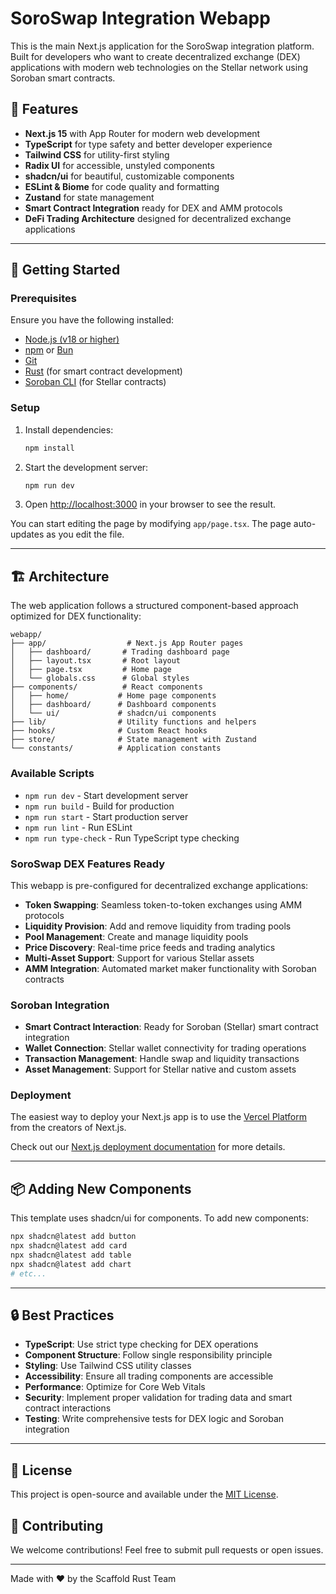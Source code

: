 # SoroSwap Integration Webapp

This is the main Next.js application for the SoroSwap integration platform. Built for developers who want to create decentralized exchange (DEX) applications with modern web technologies on the Stellar network using Soroban smart contracts.

## 🚀 Features

- **Next.js 15** with App Router for modern web development
- **TypeScript** for type safety and better developer experience
- **Tailwind CSS** for utility-first styling
- **Radix UI** for accessible, unstyled components
- **shadcn/ui** for beautiful, customizable components
- **ESLint & Biome** for code quality and formatting
- **Zustand** for state management
- **Smart Contract Integration** ready for DEX and AMM protocols
- **DeFi Trading Architecture** designed for decentralized exchange applications

---

## 🏃 Getting Started

### Prerequisites

Ensure you have the following installed:

- [Node.js (v18 or higher)](https://nodejs.org/)
- [npm](https://www.npmjs.com/) or [Bun](https://bun.sh/)
- [Git](https://git-scm.com/)
- [Rust](https://rustup.rs/) (for smart contract development)
- [Soroban CLI](https://soroban.stellar.org/docs/getting-started/setup) (for Stellar contracts)

### Setup

1. Install dependencies:

   ```bash
   npm install
   ```

2. Start the development server:

   ```bash
   npm run dev
   ```

3. Open [http://localhost:3000](http://localhost:3000) in your browser to see the result.

You can start editing the page by modifying `app/page.tsx`. The page auto-updates as you edit the file.

---

## 🏗 Architecture

The web application follows a structured component-based approach optimized for DEX functionality:

```
webapp/
├── app/                  # Next.js App Router pages
│   ├── dashboard/       # Trading dashboard page
│   ├── layout.tsx       # Root layout
│   ├── page.tsx         # Home page
│   └── globals.css      # Global styles
├── components/          # React components
│   ├── home/           # Home page components
│   ├── dashboard/      # Dashboard components
│   └── ui/             # shadcn/ui components
├── lib/                # Utility functions and helpers
├── hooks/              # Custom React hooks
├── store/              # State management with Zustand
└── constants/          # Application constants
```

### Available Scripts

- `npm run dev` - Start development server
- `npm run build` - Build for production
- `npm run start` - Start production server
- `npm run lint` - Run ESLint
- `npm run type-check` - Run TypeScript type checking

### SoroSwap DEX Features Ready

This webapp is pre-configured for decentralized exchange applications:

- **Token Swapping**: Seamless token-to-token exchanges using AMM protocols
- **Liquidity Provision**: Add and remove liquidity from trading pools
- **Pool Management**: Create and manage liquidity pools
- **Price Discovery**: Real-time price feeds and trading analytics
- **Multi-Asset Support**: Support for various Stellar assets
- **AMM Integration**: Automated market maker functionality with Soroban contracts

### Soroban Integration

- **Smart Contract Interaction**: Ready for Soroban (Stellar) smart contract integration
- **Wallet Connection**: Stellar wallet connectivity for trading operations
- **Transaction Management**: Handle swap and liquidity transactions
- **Asset Management**: Support for Stellar native and custom assets

### Deployment

The easiest way to deploy your Next.js app is to use the [Vercel Platform](https://vercel.com/new?utm_medium=default-template&filter=next.js&utm_source=create-next-app&utm_campaign=create-next-app-readme) from the creators of Next.js.

Check out our [Next.js deployment documentation](https://nextjs.org/docs/app/building-your-application/deploying) for more details.

---

## 📦 Adding New Components

This template uses shadcn/ui for components. To add new components:

```bash
npx shadcn@latest add button
npx shadcn@latest add card
npx shadcn@latest add table
npx shadcn@latest add chart
# etc...
```

---

## 🔒 Best Practices

- **TypeScript**: Use strict type checking for DEX operations
- **Component Structure**: Follow single responsibility principle
- **Styling**: Use Tailwind CSS utility classes
- **Accessibility**: Ensure all trading components are accessible
- **Performance**: Optimize for Core Web Vitals
- **Security**: Implement proper validation for trading data and smart contract interactions
- **Testing**: Write comprehensive tests for DEX logic and Soroban integration

---

## 📜 License

This project is open-source and available under the [MIT License](LICENSE).

## 🚀 Contributing

We welcome contributions! Feel free to submit pull requests or open issues.

---

Made with ❤️ by the Scaffold Rust Team
